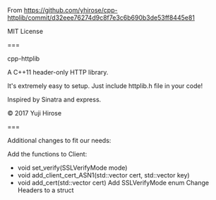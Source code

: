 From https://github.com/yhirose/cpp-httplib/commit/d32eee76274d9c8f7e3c6b690b3de53ff8445e81

MIT License

===

cpp-httplib

A C++11 header-only HTTP library.

It's extremely easy to setup. Just include httplib.h file in your code!

Inspired by Sinatra and express.

© 2017 Yuji Hirose

===

Additional changes to fit our needs:

Add the functions to Client:
- void set_verify(SSLVerifyMode mode)
- void add_client_cert_ASN1(std::vector<unsigned char> cert, std::vector<unsigned char> key)
- void add_cert(std::vector<unsigned char> cert)
Add SSLVerifyMode enum
Change Headers to a struct
